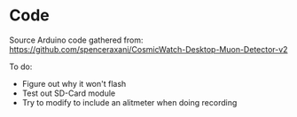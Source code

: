 # Code

Source Arduino code gathered from: https://github.com/spenceraxani/CosmicWatch-Desktop-Muon-Detector-v2

To do:
- Figure out why it won't flash
- Test out SD-Card module
- Try to modify to include an alitmeter when doing recording

